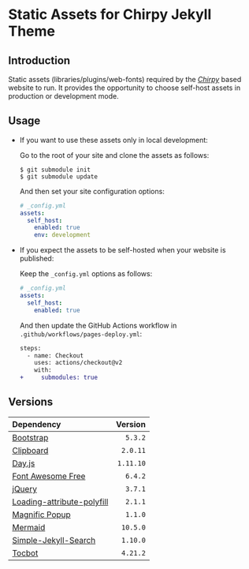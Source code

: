 # Static Assets for Chirpy Jekyll Theme

## Introduction

Static assets (libraries/plugins/web-fonts) required by the [_Chirpy_][chirpy] based website to run. It provides the opportunity to choose self-host assets in production or development mode.

## Usage

- If you want to use these assets only in local development:

  Go to the root of your site and clone the assets as follows:

  ```console
  $ git submodule init
  $ git submodule update
  ```

  And then set your site configuration options:

  ```yml
  # _config.yml
  assets:
    self_host:
      enabled: true
      env: development
  ```

- If you expect the assets to be self-hosted when your website is published:

  Keep the `_config.yml` options as follows:

  ```yml
  # _config.yml
  assets:
    self_host:
      enabled: true
  ```

  And then update the GitHub Actions workflow in `.github/workflows/pages-deploy.yml`:

  ```diff
  steps:
    - name: Checkout
      uses: actions/checkout@v2
      with:
  +     submodules: true
  ```

## Versions

| Dependency                                               |   Version |
| :------------------------------------------------------- | --------: |
| [Bootstrap][bootstrap]                                   |   `5.3.2` |
| [Clipboard][clipboard]                                   |  `2.0.11` |
| [Day.js][dayjs]                                          | `1.11.10` |
| [Font Awesome Free][fontawesome]                         |   `6.4.2` |
| [jQuery][jquery]                                         |   `3.7.1` |
| [Loading-attribute-polyfill][loading-attribute-polyfill] |   `2.1.1` |
| [Magnific Popup][magnific-popup]                         |   `1.1.0` |
| [Mermaid][mermaid]                                       |  `10.5.0` |
| [Simple-Jekyll-Search][simple-jekyll-search]             |  `1.10.0` |
| [Tocbot][tocbot]                                         |  `4.21.2` |

[assets]: https://github.com/cotes2020/chirpy-static-assets
[chirpy]: https://github.com/cotes2020/jekyll-theme-chirpy

<!-- deps -->

[bootstrap]: https://www.jsdelivr.com/package/npm/bootstrap
[clipboard]: https://www.jsdelivr.com/package/npm/clipboard
[dayjs]: https://www.jsdelivr.com/package/npm/dayjs
[fontawesome]: https://fontawesome.com/download
[jquery]: https://www.jsdelivr.com/package/npm/jquery
[loading-attribute-polyfill]: https://www.jsdelivr.com/package/npm/loading-attribute-polyfill
[magnific-popup]: https://www.jsdelivr.com/package/npm/magnific-popup
[mermaid]: https://www.jsdelivr.com/package/npm/mermaid
[simple-jekyll-search]: https://www.jsdelivr.com/package/npm/simple-jekyll-search
[tocbot]: https://www.jsdelivr.com/package/npm/tocbot
